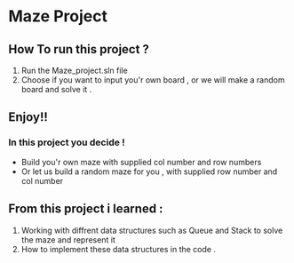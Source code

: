 # Maze Project 

## How To run this project ?

1. Run the Maze_project.sln file 
2. Choose if you want to input you'r own board , or we will make a random board and solve it . 
 
 ## Enjoy!!

 ### In this project you decide !

 * Build you'r own maze with supplied col number and row numbers 
 * Or let us build a random maze for you , with supplied row number and col number 
 
 ## From this project i learned : 
 
 1. Working with diffrent data structures such as Queue and Stack to solve the maze and represent it 
 2. How to implement these data structures in the code . 

